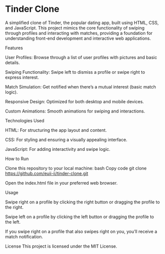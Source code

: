 # Tinder Clone

A simplified clone of Tinder, the popular dating app, built using HTML, CSS, and JavaScript. This project mimics the core functionality of swiping through profiles and interacting with matches, providing a foundation for understanding front-end development and interactive web applications.

Features

User Profiles: Browse through a list of user profiles with pictures and basic details.

Swiping Functionality: Swipe left to dismiss a profile or swipe right to express interest.

Match Simulation: Get notified when there’s a mutual interest (basic match logic).

Responsive Design: Optimized for both desktop and mobile devices.

Custom Animations: Smooth animations for swiping and interactions.

Technologies Used

HTML: For structuring the app layout and content.

CSS: For styling and ensuring a visually appealing interface.

JavaScript: For adding interactivity and swipe logic.

How to Run

Clone this repository to your local machine:
bash
Copy code
git clone https://github.com/euii-ii/tinder-clone.git  

Open the index.html file in your preferred web browser.

Usage

Swipe right on a profile by clicking the right button or dragging the profile to the right.

Swipe left on a profile by clicking the left button or dragging the profile to the left.

If you swipe right on a profile that also swipes right on you, you’ll receive a match notification.


License
This project is licensed under the MIT License.

